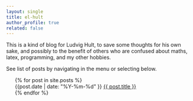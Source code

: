 ```yaml
---
layout: single
title: el-hult
author_profile: true
related: false
---
```


This is a kind of blog for Ludvig Hult, to save some thoughts for his own sake, and possibly to the benefit of others who are confused about maths, latex, programming, and my other hobbies.

See list of posts by navigating in the menu or selecting below.

<ul  style="list-style-type: none;">
  {% for post in site.posts %}
    <li style="margin-bottom: 0em">
      {{post.date | date: "%Y-%m-%d" }} <a href="{{ post.url }}">{{ post.title }}</a>
    </li>
  {% endfor %}
</ul>